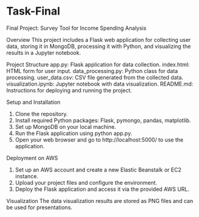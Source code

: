 # Task-Final
Final Project: Survey Tool for Income Spending Analysis

Overview
This project includes a Flask web application for collecting user data, storing it in MongoDB, processing it with Python, and visualizing the results in a Jupyter notebook.

Project Structure
 app.py: Flask application for data collection.
 index.html: HTML form for user input.
 data_processing.py: Python class for data processing.
 user_data.csv: CSV file generated from the collected data.
 visualization.ipynb: Jupyter notebook with data visualization.
 README.md: Instructions for deploying and running the project.

 Setup and Installation
1. Clone the repository.
2. Install required Python packages: Flask, pymongo, pandas, matplotlib.
3. Set up MongoDB on your local machine.
4. Run the Flask application using python app.py.
5. Open your web browser and go to http://localhost:5000/ to use the application.

Deployment on AWS
1. Set up an AWS account and create a new Elastic Beanstalk or EC2 instance.
2. Upload your project files and configure the environment.
3. Deploy the Flask application and access it via the provided AWS URL.

Visualization
The data visualization results are stored as PNG files and can be used for presentations.
